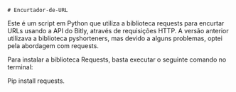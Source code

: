 	# Encurtador-de-URL
Este é um script em Python que utiliza a biblioteca requests para encurtar URLs usando a API do Bitly, através de requisições HTTP. A versão anterior utilizava a biblioteca pyshorteners, mas devido a alguns problemas, optei pela abordagem com requests.

Para instalar a biblioteca Requests, basta executar o seguinte comando no terminal:

Pip install requests.
